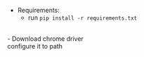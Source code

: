 
- Requirements:<br>
  - run `pip install -r requirements.txt`
<br>
- Download chrome driver<br>
configure it to path<br>


